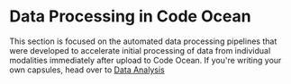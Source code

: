 # Data Processing in Code Ocean

This section is focused on the automated data processing pipelines that were developed to accelerate initial processing of data from individual modalities immediately after upload to Code Ocean. If you're writing your own capsules, head over to [Data Analysis](data_analysis)